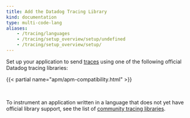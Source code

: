 ```yaml
---
title: Add the Datadog Tracing Library
kind: documentation
type: multi-code-lang
aliases:
    - /tracing/languages
    - /tracing/setup_overview/setup/undefined
    - /tracing/setup_overview/setup/
---
```


Set up your application to send [traces][1] using one of the following official Datadog tracing libraries:

{{< partial name="apm/apm-compatibility.html" >}}

<br>

To instrument an application written in a language that does not yet have official library support, see the list of [community tracing libraries][2].



[1]: /tracing/visualization/#trace
[2]: /developers/community/libraries/#apm-tracing-client-libraries
